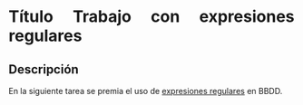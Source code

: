 <div align="justify">

# Título Trabajo con expresiones regulares

## Descripción

En la siguiente tarea se premia el uso de [expresiones regulares](../../sqlite/21_regexp.md) en BBDD.


</div>